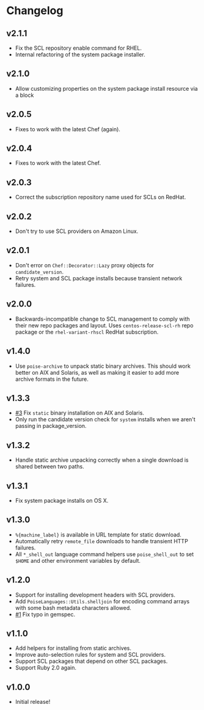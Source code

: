 # Changelog

## v2.1.1

* Fix the SCL repository enable command for RHEL.
* Internal refactoring of the system package installer.

## v2.1.0

* Allow customizing properties on the system package install resource via a block

## v2.0.5

* Fixes to work with the latest Chef (again).

## v2.0.4

* Fixes to work with the latest Chef.

## v2.0.3

* Correct the subscription repository name used for SCLs on RedHat.

## v2.0.2

* Don't try to use SCL providers on Amazon Linux.

## v2.0.1

* Don't error on `Chef::Decorator::Lazy` proxy objects for `candidate_version`.
* Retry system and SCL package installs because transient network failures.

## v2.0.0

* Backwards-incompatible change to SCL management to comply with their new repo
  packages and layout. Uses `centos-release-scl-rh` repo package or the
  `rhel-variant-rhscl` RedHat subscription.

## v1.4.0

* Use `poise-archive` to unpack static binary archives. This should work better
  on AIX and Solaris, as well as making it easier to add more archive formats in
  the future.

## v1.3.3

* [#3](https://github.com/poise/poise-languages/pull/3) Fix `static` binary
  installation on AIX and Solaris.
* Only run the candidate version check for `system` installs when we aren't
  passing in package_version.

## v1.3.2

* Handle static archive unpacking correctly when a single download is shared
  between two paths.

## v1.3.1

* Fix system package installs on OS X.

## v1.3.0

* `%{machine_label}` is available in URL template for static download.
* Automatically retry `remote_file` downloads to handle transient HTTP failures.
* All `*_shell_out` language command helpers use `poise_shell_out` to set `$HOME`
  and other environment variables by default.

## v1.2.0

* Support for installing development headers with SCL providers.
* Add `PoiseLanguages::Utils.shelljoin` for encoding command arrays with some
  bash metadata characters allowed.
* [#1](https://github.com/poise/poise-languages/pull/1) Fix typo in gemspec.

## v1.1.0

* Add helpers for installing from static archives.
* Improve auto-selection rules for system and SCL providers.
* Support SCL packages that depend on other SCL packages.
* Support Ruby 2.0 again.

## v1.0.0

* Initial release!
